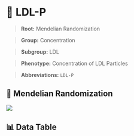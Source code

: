 # 🧪 LDL-P

> **Root:** Mendelian Randomization

> **Group:** Concentration  

> **Subgroup:** LDL

> **Phenotype:** Concentration of LDL Particles  

> **Abbreviations:** `LDL-P`

## 🧬 Mendelian Randomization  

<img src="/MR/Figures/Inverse/LDLhengxianP.png"/>


## 📊 Data Table


<CsvTableMRI src="/MR_Data/Inverse/LDLhengxianP.csv"/>

